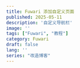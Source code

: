 ```yaml
---
title: Fuwari 添加自定义页面
published: 2025-05-11
description: '自定义导航栏'
image: ''
tags: ["Fuwari", "教程"]
category: Fuwari
draft: false
lang: ''
series: "改造博客"
---
```

